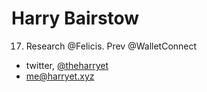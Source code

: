 # Harry Bairstow

17. Research @Felicis. Prev @WalletConnect

* twitter, [@theharryet](https://twitter.com/theharryet)
* [me@harryet.xyz](mailto:me@harryet.xyz)
